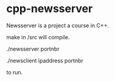 cpp-newsserver
==============

Newsserver is a project a course in C++.

make in /src will compile.

./newsserver portnbr

./newsclient ipaddress portnbr

to run.
